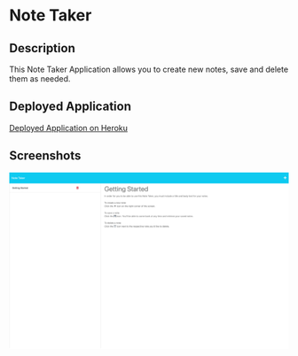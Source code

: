 # Note Taker

## Description

This Note Taker Application allows you to create new notes, save and delete them as needed. 

## Deployed Application 

[Deployed Application on Heroku](LINK)


## Screenshots 

![alt text](./develop/screenshot/module-11-challenge_notes.png)
